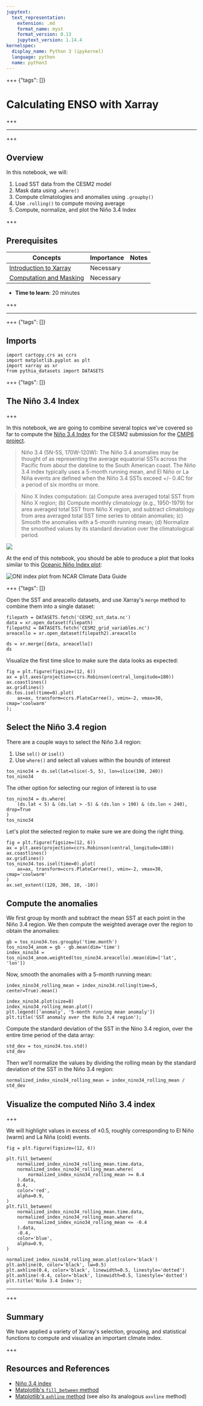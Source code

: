 ```yaml
---
jupytext:
  text_representation:
    extension: .md
    format_name: myst
    format_version: 0.13
    jupytext_version: 1.14.4
kernelspec:
  display_name: Python 3 (ipykernel)
  language: python
  name: python3
---
```


+++ {"tags": []}

# Calculating ENSO with Xarray

+++

---

+++

## Overview

In this notebook, we will:

1. Load SST data from the CESM2 model
2. Mask data using `.where()`
3. Compute climatologies and anomalies using `.groupby()`
4. Use `.rolling()` to compute moving average
5. Compute, normalize, and plot the Niño 3.4 Index

+++

## Prerequisites


| Concepts | Importance | Notes |
| --- | --- | --- |
| [Introduction to Xarray](xarray-intro) | Necessary | |
| [Computation and Masking](computation-masking) | Necessary | |



- **Time to learn**: 20 minutes

+++

---

+++ {"tags": []}

## Imports

```{code-cell} ipython3
import cartopy.crs as ccrs
import matplotlib.pyplot as plt
import xarray as xr
from pythia_datasets import DATASETS
```

+++ {"tags": []}

## The Niño 3.4 Index

+++

In this notebook, we are going to combine several topics we've covered so far to compute the [Niño 3.4 Index](https://climatedataguide.ucar.edu/climate-data/nino-sst-indices-nino-12-3-34-4-oni-and-tni) for the CESM2 submission for the [CMIP6 project](https://esgf-node.llnl.gov/projects/cmip6/). 

> Niño 3.4 (5N-5S, 170W-120W): The Niño 3.4 anomalies may be thought of as representing the average equatorial SSTs across the Pacific from about the dateline to the South American coast. The Niño 3.4 index typically uses a 5-month running mean, and El Niño or La Niña events are defined when the Niño 3.4 SSTs exceed +/- 0.4C for a period of six months or more.

> Nino X Index computation: (a) Compute area averaged total SST from Niño X region; (b) Compute monthly climatology (e.g., 1950-1979) for area averaged total SST from Niño X region, and subtract climatology from area averaged total SST time series to obtain anomalies; (c) Smooth the anomalies with a 5-month running mean; (d) Normalize the smoothed values by its standard deviation over the climatological period.

![](https://www.ncdc.noaa.gov/monitoring-content/teleconnections/nino-regions.gif)

At the end of this notebook, you should be able to produce a plot that looks similar to this [Oceanic Niño Index plot](https://climatedataguide.ucar.edu/sites/default/files/styles/extra_large/public/2022-03/indices_oni_2_2_lg.png):

![ONI index plot from NCAR Climate Data Guide](https://climatedataguide.ucar.edu/sites/default/files/styles/extra_large/public/2022-03/indices_oni_2_2_lg.png)

+++ {"tags": []}

Open the SST and areacello datasets, and use Xarray's `merge` method to combine them into a single dataset:

```{code-cell} ipython3
filepath = DATASETS.fetch('CESM2_sst_data.nc')
data = xr.open_dataset(filepath)
filepath2 = DATASETS.fetch('CESM2_grid_variables.nc')
areacello = xr.open_dataset(filepath2).areacello

ds = xr.merge([data, areacello])
ds
```

Visualize the first time slice to make sure the data looks as expected:

```{code-cell} ipython3
fig = plt.figure(figsize=(12, 6))
ax = plt.axes(projection=ccrs.Robinson(central_longitude=180))
ax.coastlines()
ax.gridlines()
ds.tos.isel(time=0).plot(
    ax=ax, transform=ccrs.PlateCarree(), vmin=-2, vmax=30, cmap='coolwarm'
);
```

## Select the Niño 3.4 region 

There are a couple ways to select the Niño 3.4 region:

1. Use `sel()` or `isel()`
2. Use `where()` and select all values within the bounds of interest

```{code-cell} ipython3
tos_nino34 = ds.sel(lat=slice(-5, 5), lon=slice(190, 240))
tos_nino34
```

The other option for selecting our region of interest is to use

```{code-cell} ipython3
tos_nino34 = ds.where(
    (ds.lat < 5) & (ds.lat > -5) & (ds.lon > 190) & (ds.lon < 240), drop=True
)
tos_nino34
```

Let's plot the selected region to make sure we are doing the right thing.

```{code-cell} ipython3
fig = plt.figure(figsize=(12, 6))
ax = plt.axes(projection=ccrs.Robinson(central_longitude=180))
ax.coastlines()
ax.gridlines()
tos_nino34.tos.isel(time=0).plot(
    ax=ax, transform=ccrs.PlateCarree(), vmin=-2, vmax=30, cmap='coolwarm'
)
ax.set_extent((120, 300, 10, -10))
```

## Compute the anomalies

We first group by month and subtract the mean SST at each point in the Niño 3.4 region. We then compute the weighted average over the region to obtain the anomalies:

```{code-cell} ipython3
gb = tos_nino34.tos.groupby('time.month')
tos_nino34_anom = gb - gb.mean(dim='time')
index_nino34 = tos_nino34_anom.weighted(tos_nino34.areacello).mean(dim=['lat', 'lon'])
```

Now, smooth the anomalies with a 5-month running mean:

```{code-cell} ipython3
index_nino34_rolling_mean = index_nino34.rolling(time=5, center=True).mean()
```

```{code-cell} ipython3
index_nino34.plot(size=8)
index_nino34_rolling_mean.plot()
plt.legend(['anomaly', '5-month running mean anomaly'])
plt.title('SST anomaly over the Niño 3.4 region');
```

Compute the standard deviation of the SST in the Nino 3.4 region, over the entire time period of the data array:

```{code-cell} ipython3
std_dev = tos_nino34.tos.std()
std_dev
```

Then we'll normalize the values by dividing the rolling mean by the standard deviation of the SST in the Niño 3.4 region:

```{code-cell} ipython3
normalized_index_nino34_rolling_mean = index_nino34_rolling_mean / std_dev
```

## Visualize the computed Niño 3.4 index

+++

We will highlight values in excess of $\pm$0.5, roughly corresponding to El Niño (warm) and La Niña (cold) events.

```{code-cell} ipython3
fig = plt.figure(figsize=(12, 6))

plt.fill_between(
    normalized_index_nino34_rolling_mean.time.data,
    normalized_index_nino34_rolling_mean.where(
        normalized_index_nino34_rolling_mean >= 0.4
    ).data,
    0.4,
    color='red',
    alpha=0.9,
)
plt.fill_between(
    normalized_index_nino34_rolling_mean.time.data,
    normalized_index_nino34_rolling_mean.where(
        normalized_index_nino34_rolling_mean <= -0.4
    ).data,
    -0.4,
    color='blue',
    alpha=0.9,
)

normalized_index_nino34_rolling_mean.plot(color='black')
plt.axhline(0, color='black', lw=0.5)
plt.axhline(0.4, color='black', linewidth=0.5, linestyle='dotted')
plt.axhline(-0.4, color='black', linewidth=0.5, linestyle='dotted')
plt.title('Niño 3.4 Index');
```

---

+++

## Summary

We have applied a variety of Xarray's selection, grouping, and statistical functions to compute and visualize an important climate index.

+++

## Resources and References

- [Niño 3.4 index](https://climatedataguide.ucar.edu/climate-data/nino-sst-indices-nino-12-3-34-4-oni-and-tni)
- [Matplotlib's `fill_between` method](https://matplotlib.org/stable/api/_as_gen/matplotlib.pyplot.fill_between.html)
- [Matplotlib's `axhline` method](https://matplotlib.org/stable/api/_as_gen/matplotlib.pyplot.axhline.html) (see also its analogous `axvline` method)

```{code-cell} ipython3

```
